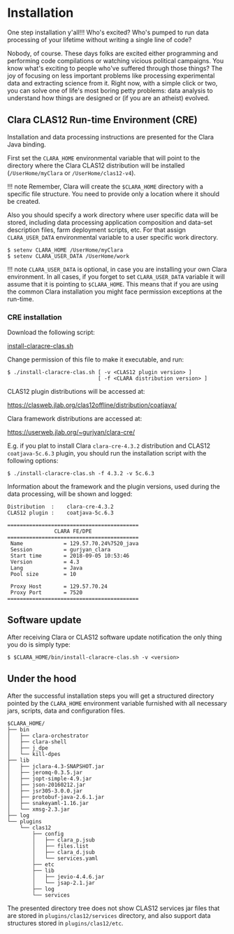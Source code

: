 # Installation

One step installation y'all!!! Who's excited?
Who's pumped to run data processing of your lifetime
without writing a single line of code?

Nobody, of course.
These days folks are excited either programming
and performing code compilations
or watching vicious political campaigns.
You know what's exciting to people who've suffered through those things?
The joy of focusing on less important problems
like processing experimental data and extracting science from it.
Right now, with a simple click or two,
you can solve one of life's most boring petty problems:
data analysis to understand how things are designed
or (if you are an atheist) evolved.

## Clara CLAS12 Run-time Environment (CRE)

Installation and data processing instructions are presented
for the Clara Java binding.

First set the `CLARA_HOME` environmental variable that will point
to the directory where the Clara CLAS12 distribution will be installed
(`/UserHome/myClara` or `/UserHome/clas12-v4`).

!!! note
    Remember, Clara will create the `$CLARA_HOME` directory with a specific file structure.
    You need to provide only a location where it should be created.

Also you should specify a work directory where user specific data will be stored,
including data processing application composition and data-set description files,
farm deployment scripts, etc. For that assign `CLARA_USER_DATA` environmental variable to
a user specific work directory.

```
$ setenv CLARA_HOME /UserHome/myClara
$ setenv CLARA_USER_DATA /UserHome/work
```

!!! note
    `CLARA_USER_DATA` is optional,
    in case you are installing your own Clara environment.
    In all cases, if you forget to set `CLARA_USER_DATA` variable
    it will assume that it is pointing to `$CLARA_HOME`.
    This means that if you are using the common Clara installation
    you might face permission exceptions at the run-time.

### CRE installation

Download the following script:

<a href="../../_downloads/install-claracre-clas.sh"><i class="fa fa-download"></i> install-claracre-clas.sh</a>

Change permission of this file to make it executable, and run:

```
$ ./install-claracre-clas.sh [ -v <CLAS12 plugin version> ]
                             [ -f <CLARA distribution version> ]
```

CLAS12 plugin distributions will be accessed at:

<https://clasweb.jlab.org/clas12offline/distribution/coatjava/>

Clara framework distributions are accessed at:

<https://userweb.jlab.org/~gurjyan/clara-cre/>

E.g. if you plat to install Clara `clara-cre-4.3.2` distribution and CLAS12
`coatjava-5c.6.3` plugin, you should run the installation script with the following options:

```
$ ./install-claracre-clas.sh -f 4.3.2 -v 5c.6.3
```

Information about the framework and the plugin versions,
used during the data processing, will be shown and logged:

```
Distribution  :    clara-cre-4.3.2
CLAS12 plugin :    coatjava-5c.6.3

==========================================
               CLARA FE/DPE
==========================================
 Name             = 129.57.70.24%7520_java
 Session          = gurjyan_clara
 Start time       = 2018-09-05 10:53:46
 Version          = 4.3
 Lang             = Java
 Pool size        = 10

 Proxy Host       = 129.57.70.24
 Proxy Port       = 7520
==========================================

```

## Software update

After receiving Clara or CLAS12 software update notification
the only thing you do is simply type:

```
$ $CLARA_HOME/bin/install-claracre-clas.sh -v <version>
```


## Under the hood

After the successful installation steps you will get a structured directory
pointed by the `CLARA_HOME` environment variable
furnished with all necessary jars, scripts, data and configuration files.

```
$CLARA_HOME/
├── bin
│   ├── clara-orchestrator
│   ├── clara-shell
│   ├── j_dpe
│   └── kill-dpes
├── lib
│   ├── jclara-4.3-SNAPSHOT.jar
│   ├── jeromq-0.3.5.jar
│   ├── jopt-simple-4.9.jar
│   ├── json-20160212.jar
│   ├── jsr305-3.0.0.jar
│   ├── protobuf-java-2.6.1.jar
│   ├── snakeyaml-1.16.jar
│   └── xmsg-2.3.jar
├── log
└── plugins
    └── clas12
        ├── config
        │   ├── clara_p.jsub
        │   ├── files.list
        │   ├── clara_d.jsub
        │   └── services.yaml
        ├── etc
        ├── lib
        │   ├── jevio-4.4.6.jar
        │   └── jsap-2.1.jar
        ├── log
        └── services
```

The presented directory tree does not show CLAS12 services jar files
that are stored in `plugins/clas12/services` directory,
and also support data structures stored in `plugins/clas12/etc`.
